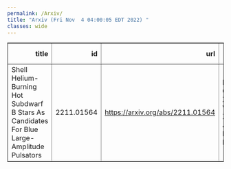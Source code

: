 ```yaml
---
permalink: /Arxiv/
title: "Arxiv (Fri Nov  4 04:00:05 EDT 2022) "
classes: wide
---
```

<table border="1" class="dataframe">
  <thead>
    <tr style="text-align: right;">
      <th>title</th>
      <th>id</th>
      <th>url</th>
      <th>authors</th>
      <th>Local Authors</th>
    </tr>
  </thead>
  <tbody>
    <tr>
      <td>Shell Helium-Burning Hot Subdwarf B Stars As Candidates For Blue   Large-Amplitude Pulsators</td>
      <td>2211.01564</td>
      <td><a href="https://arxiv.org/abs/2211.01564" target="_blank">https://arxiv.org/abs/2211.01564</a></td>
      <td>H. Xiong, L. Casagrande, X. Chen, J. Vos, X. Zhang, S. Justham, J. Li, T. Wu, Y. Li, Z. Han</td>
      <td>Jung-Tsung Li</td>
    </tr>
  </tbody>
</table>